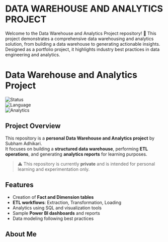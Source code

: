 # DATA WAREHOUSE AND ANALYTICS PROJECT

Welcome to the Data Warehouse and Analytics Project repository! 🚀
This project demonstrates a comprehensive data warehousing and analytics solution, from building a data warehouse to generating actionable insights. Designed as a portfolio project, it highlights industry best practices in data engineering and analytics.

# Data Warehouse and Analytics Project

![Status](https://img.shields.io/badge/status-private-red)  
![Language](https://img.shields.io/badge/language-SQL-blue)  
![Analytics](https://img.shields.io/badge/analytics-PowerBI-green)  

## Project Overview
This repository is a **personal Data Warehouse and Analytics project** by Subham Adhikari.  
It focuses on building a **structured data warehouse**, performing **ETL operations**, and generating **analytics reports** for learning purposes.

> ⚠️ This repository is currently **private** and is intended for personal learning and experimentation only.  

## Features
- Creation of **Fact and Dimension tables**  
- **ETL workflows**: Extraction, Transformation, Loading  
- Analytics using SQL and visualization tools  
- Sample **Power BI dashboards** and reports  
- Data modeling following best practices  

## About Me
